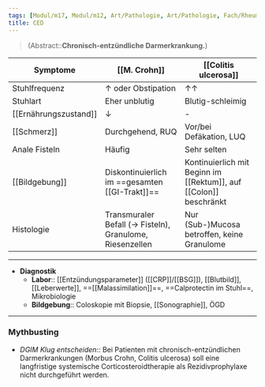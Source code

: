 ```yaml
---
tags: [Modul/m17, Modul/m12, Art/Pathologie, Art/Pathologie, Fach/Rheumatologie, Fach/Gastroenterologie, Myhtbusting]
title: CED
---
```

> (Abstract::**Chronisch-entzündliche Darmerkrankung.**)

Symptome|[[M. Crohn]]|[[Colitis ulcerosa]]
-|-|-
Stuhlfrequenz|↑ oder Obstipation|↑↑ 
Stuhlart|Eher unblutig|Blutig-schleimig
[[Ernährungszustand]]|↓|-
[[Schmerz]]|Durchgehend, RUQ|Vor/bei Defäkation, LUQ
Anale Fisteln|Häufig|Sehr selten
[[Bildgebung]]|Diskontinuierlich im ==gesamten [[GI-Trakt]]==|Kontinuierlich mit Beginn im [[Rektum]], auf [[Colon]] beschränkt
Histologie|Transmuraler Befall (→ Fisteln), Granulome, Riesenzellen|Nur (Sub-)Mucosa betroffen, keine Granulome

---
- **Diagnostik**
	- **Labor**:: [[Entzündungsparameter]] ([[CRP]]/[[BSG]]), [[Blutbild]], [[Leberwerte]], ==[[Malassimilation]]==, ==Calprotectin im Stuhl==, Mikrobiologie
	- **Bildgebung**:: Coloskopie mit Biopsie, [[Sonographie]], ÖGD
---
### Mythbusting
- *DGIM Klug entscheiden*:: Bei Patienten mit chronisch-entzündlichen Darmerkrankungen (Morbus Crohn, Colitis ulcerosa) soll eine langfristige systemische Corticosteroidtherapie als Rezidivprophylaxe nicht durchgeführt werden.
